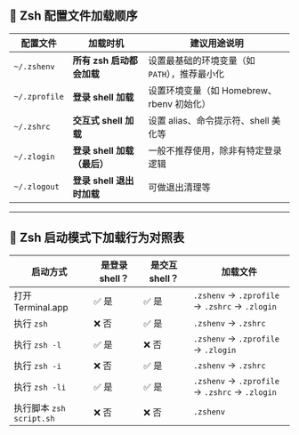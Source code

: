 ## 🧩 Zsh 配置文件加载顺序

| 配置文件       | 加载时机                     | 建议用途说明                                   |
|----------------|------------------------------|------------------------------------------------|
| `~/.zshenv`    | **所有 zsh 启动都会加载**   | 设置最基础的环境变量（如 `PATH`），推荐最小化 |
| `~/.zprofile`  | **登录 shell 加载**         | 设置环境变量（如 Homebrew、rbenv 初始化）     |
| `~/.zshrc`     | **交互式 shell 加载**       | 设置 alias、命令提示符、shell 美化等          |
| `~/.zlogin`    | **登录 shell 加载（最后）** | 一般不推荐使用，除非有特定登录逻辑            |
| `~/.zlogout`   | **登录 shell 退出时加载**   | 可做退出清理等                                 |

---

## 🧪 Zsh 启动模式下加载行为对照表

| 启动方式                | 是登录 shell？ | 是交互 shell？ | 加载文件                                           |
|-------------------------|----------------|----------------|----------------------------------------------------|
| 打开 Terminal.app       | ✅ 是           | ✅ 是           | `.zshenv` → `.zprofile` → `.zshrc` → `.zlogin`     |
| 执行 `zsh`              | ❌ 否           | ✅ 是           | `.zshenv` → `.zshrc`                                |
| 执行 `zsh -l`           | ✅ 是           | ❌ 否           | `.zshenv` → `.zprofile` → `.zlogin`                |
| 执行 `zsh -i`           | ❌ 否           | ✅ 是           | `.zshenv` → `.zshrc`                                |
| 执行 `zsh -li`          | ✅ 是           | ✅ 是           | `.zshenv` → `.zprofile` → `.zshrc` → `.zlogin`     |
| 执行脚本 `zsh script.sh`| ❌ 否           | ❌ 否           | `.zshenv`                                           |